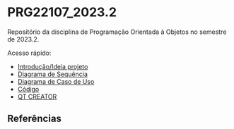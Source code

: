 # PRG22107_2023.2

Repositório da disciplina de Programação Orientada à Objetos no semestre de 2023.2.

Acesso rápido:

 - [Introdução/Ideia projeto](./pf.md)
 - [Diagrama de Sequência](./ds.md)
 - [Diagrama de Caso de Uso](./dcu.md)
 - [Código](./codigo.md)
 - [QT CREATOR](./qtcreator.md)

   
## Referências
 
